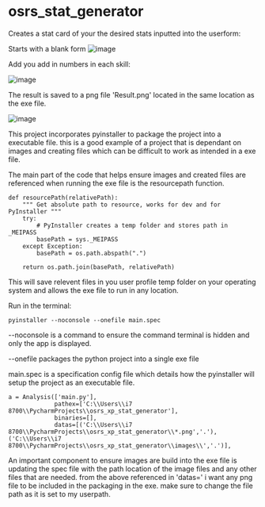 # osrs_stat_generator

Creates a stat card of your the desired stats inputted into the userform:

Starts with a blank form
![image](https://user-images.githubusercontent.com/81003470/191150799-5ac85877-0e17-4f76-bfae-afaf0c13d726.png)

Add you add in numbers in each skill:

![image](https://user-images.githubusercontent.com/81003470/191150904-cf8a2410-17c1-4cd5-a878-c6f8160aac11.png)

The result is saved to a png file 'Result.png' located in the same location as the exe file.

![image](https://user-images.githubusercontent.com/81003470/191150984-e1a38e4e-0e50-4277-8150-5adeeb1f9f93.png)


This project incorporates pyinstaller to package the project into a executable file. this is a good example of a project that is dependant on images and creating files which can be difficult to work as intended in a exe file. 

The main part of the code that helps ensure images and created files are referenced when running the exe file is the resourcepath function.

```
def resourcePath(relativePath):
    """ Get absolute path to resource, works for dev and for PyInstaller """
    try:
        # PyInstaller creates a temp folder and stores path in _MEIPASS
        basePath = sys._MEIPASS
    except Exception:
        basePath = os.path.abspath(".")

    return os.path.join(basePath, relativePath)
```

This will save relevent files in you user profile temp folder on your operating system and allows the exe file to run in any location.
  
Run in the terminal: 
```
pyinstaller --noconsole --onefile main.spec
```
--noconsole is a command to ensure the command terminal is hidden and only the app is displayed.

--onefile packages the python project into a single exe file

main.spec is a specification config file which details how the pyinstaller will setup the project as an executable file.

```
a = Analysis(['main.py'],
             pathex=['C:\\Users\\i7 8700\\PycharmProjects\\osrs_xp_stat_generator'],
             binaries=[],
             datas=[('C:\\Users\\i7 8700\\PycharmProjects\\osrs_xp_stat_generator\\*.png','.'),('C:\\Users\\i7 8700\\PycharmProjects\\osrs_xp_stat_generator\\images\\','.')],
```

An important component to ensure images are build into the exe file is updating the spec file with the path location of the image files and any other files that are needed. from the above referenced in 'datas=' i want any png file to be included in the packaging in the exe. make sure to change the file path as it is set to my userpath.
